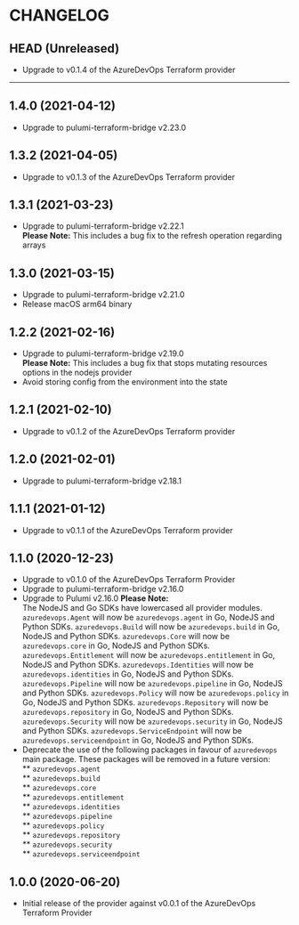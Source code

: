 CHANGELOG
=========

## HEAD (Unreleased)
* Upgrade to v0.1.4 of the AzureDevOps Terraform provider

---

## 1.4.0 (2021-04-12)
* Upgrade to pulumi-terraform-bridge v2.23.0

## 1.3.2 (2021-04-05)
* Upgrade to v0.1.3 of the AzureDevOps Terraform provider

## 1.3.1 (2021-03-23)
* Upgrade to pulumi-terraform-bridge v2.22.1  
  **Please Note:** This includes a bug fix to the refresh operation regarding arrays

## 1.3.0 (2021-03-15)
* Upgrade to pulumi-terraform-bridge v2.21.0
* Release macOS arm64 binary

## 1.2.2 (2021-02-16)
* Upgrade to pulumi-terraform-bridge v2.19.0  
  **Please Note:** This includes a bug fix that stops mutating resources options in the nodejs provider
* Avoid storing config from the environment into the state

## 1.2.1 (2021-02-10)
* Upgrade to v0.1.2 of the AzureDevOps Terraform provider

## 1.2.0 (2021-02-01)
* Upgrade to pulumi-terraform-bridge v2.18.1

## 1.1.1 (2021-01-12)
* Upgrade to v0.1.1 of the AzureDevOps Terraform provider

## 1.1.0 (2020-12-23)
* Upgrade to v0.1.0 of the AzureDevOps Terraform Provider
* Upgrade to pulumi-terraform-bridge v2.16.0
* Upgrade to Pulumi v2.16.0 
  **Please Note:**  
  The NodeJS and Go SDKs have lowercased all provider modules.
  `azuredevops.Agent` will now be `azuredevops.agent` in Go, NodeJS and Python SDKs.
  `azuredevops.Build` will now be `azuredevops.build` in Go, NodeJS and Python SDKs.
  `azuredevops.Core` will now be `azuredevops.core` in Go, NodeJS and Python SDKs.
  `azuredevops.Entitlement` will now be `azuredevops.entitlement` in Go, NodeJS and Python SDKs.
  `azuredevops.Identities` will now be `azuredevops.identities` in Go, NodeJS and Python SDKs.
  `azuredevops.Pipeline` will now be `azuredevops.pipeline` in Go, NodeJS and Python SDKs.
  `azuredevops.Policy` will now be `azuredevops.policy` in Go, NodeJS and Python SDKs.
  `azuredevops.Repository` will now be `azuredevops.repository` in Go, NodeJS and Python SDKs.
  `azuredevops.Security` will now be `azuredevops.security` in Go, NodeJS and Python SDKs.
  `azuredevops.ServiceEndpoint` will now be `azuredevops.serviceendpoint` in Go, NodeJS and Python SDKs.
* Deprecate the use of the following packages in favour of `azuredevops` main package. These packages
  will be removed in a future version:  
  ** `azuredevops.agent`  
  ** `azuredevops.build`  
  ** `azuredevops.core`  
  ** `azuredevops.entitlement`  
  ** `azuredevops.identities`  
  ** `azuredevops.pipeline`  
  ** `azuredevops.policy`  
  ** `azuredevops.repository`  
  ** `azuredevops.security`  
  ** `azuredevops.serviceendpoint`

## 1.0.0 (2020-06-20)
* Initial release of the provider against v0.0.1 of the AzureDevOps Terraform Provider

